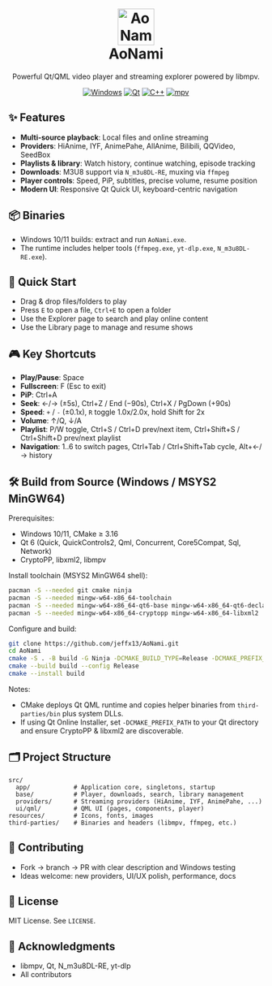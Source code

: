 # <div align="center"><img src="resources/app.ico" alt="AoNami" width="72" height="72"/><br/>AoNami</div>

<div align="center">

Powerful Qt/QML video player and streaming explorer powered by libmpv.

[![Windows](https://img.shields.io/badge/Windows-0078D6?style=for-the-badge&logo=windows&logoColor=white)](https://www.microsoft.com/windows)
[![Qt](https://img.shields.io/badge/Qt-41CD52?style=for-the-badge&logo=qt&logoColor=white)](https://www.qt.io/)
[![C++](https://img.shields.io/badge/C++-00599C?style=for-the-badge&logo=c%2B%2B&logoColor=white)](https://isocpp.org/)
[![mpv](https://img.shields.io/badge/libmpv-000000?style=for-the-badge&logo=mpv&logoColor=white)](https://mpv.io/)

</div>

## ✨ Features

- **Multi-source playback**: Local files and online streaming
- **Providers**: HiAnime, IYF, AnimePahe, AllAnime, Bilibili, QQVideo, SeedBox
- **Playlists & library**: Watch history, continue watching, episode tracking
- **Downloads**: M3U8 support via `N_m3u8DL-RE`, muxing via `ffmpeg`
- **Player controls**: Speed, PiP, subtitles, precise volume, resume position
- **Modern UI**: Responsive Qt Quick UI, keyboard-centric navigation

## 📦 Binaries

- Windows 10/11 builds: extract and run `AoNami.exe`.
- The runtime includes helper tools (`ffmpeg.exe`, `yt-dlp.exe`, `N_m3u8DL-RE.exe`).

## 🧪 Quick Start

- Drag & drop files/folders to play
- Press `E` to open a file, `Ctrl+E` to open a folder
- Use the Explorer page to search and play online content
- Use the Library page to manage and resume shows

## 🎮 Key Shortcuts

- **Play/Pause**: Space
- **Fullscreen**: F (Esc to exit)
- **PiP**: Ctrl+A
- **Seek**: ←/→ (±5s), Ctrl+Z / End (−90s), Ctrl+X / PgDown (+90s)
- **Speed**: `+` / `-` (±0.1x), `R` toggle 1.0x/2.0x, hold Shift for 2x
- **Volume**: ↑/Q, ↓/A
- **Playlist**: P/W toggle, Ctrl+S / Ctrl+D prev/next item, Ctrl+Shift+S / Ctrl+Shift+D prev/next playlist
- **Navigation**: 1..6 to switch pages, Ctrl+Tab / Ctrl+Shift+Tab cycle, Alt+←/→ history

## 🛠️ Build from Source (Windows / MSYS2 MinGW64)

Prerequisites:

- Windows 10/11, CMake ≥ 3.16
- Qt 6 (Quick, QuickControls2, Qml, Concurrent, Core5Compat, Sql, Network)
- CryptoPP, libxml2, libmpv

Install toolchain (MSYS2 MinGW64 shell):

```bash
pacman -S --needed git cmake ninja
pacman -S --needed mingw-w64-x86_64-toolchain
pacman -S --needed mingw-w64-x86_64-qt6-base mingw-w64-x86_64-qt6-declarative mingw-w64-x86_64-qt6-svg
pacman -S --needed mingw-w64-x86_64-cryptopp mingw-w64-x86_64-libxml2
```

Configure and build:

```bash
git clone https://github.com/jeffx13/AoNami.git
cd AoNami
cmake -S . -B build -G Ninja -DCMAKE_BUILD_TYPE=Release -DCMAKE_PREFIX_PATH="C:/msys64/mingw64"
cmake --build build --config Release
cmake --install build
```

Notes:

- CMake deploys Qt QML runtime and copies helper binaries from `third-parties/bin` plus system DLLs.
- If using Qt Online Installer, set `-DCMAKE_PREFIX_PATH` to your Qt directory and ensure CryptoPP & libxml2 are discoverable.

## 🗂️ Project Structure

```
src/
  app/            # Application core, singletons, startup
  base/           # Player, downloads, search, library management
  providers/      # Streaming providers (HiAnime, IYF, AnimePahe, ...)
  ui/qml/         # QML UI (pages, components, player)
resources/        # Icons, fonts, images
third-parties/    # Binaries and headers (libmpv, ffmpeg, etc.)
```

## 🤝 Contributing

- Fork → branch → PR with clear description and Windows testing
- Ideas welcome: new providers, UI/UX polish, performance, docs

## 📄 License

MIT License. See `LICENSE`.

## 🙏 Acknowledgments

- libmpv, Qt, N_m3u8DL-RE, yt-dlp
- All contributors

